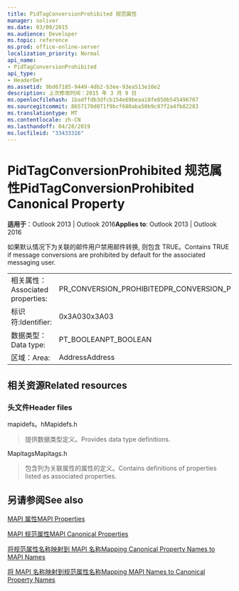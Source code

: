 ```yaml
---
title: PidTagConversionProhibited 规范属性
manager: soliver
ms.date: 03/09/2015
ms.audience: Developer
ms.topic: reference
ms.prod: office-online-server
localization_priority: Normal
api_name:
- PidTagConversionProhibited
api_type:
- HeaderDef
ms.assetid: 9bd67185-9449-4db2-b3ee-93ea513e10e2
description: 上次修改时间：2015 年 3 月 9 日
ms.openlocfilehash: 1badffdb3dfcb154e69beaa18fe850b545496707
ms.sourcegitcommit: 8657170d071f9bcf680aba50b9c07f2a4fb82283
ms.translationtype: MT
ms.contentlocale: zh-CN
ms.lasthandoff: 04/28/2019
ms.locfileid: "33433316"
---
```

# <a name="pidtagconversionprohibited-canonical-property"></a><span data-ttu-id="317cb-103">PidTagConversionProhibited 规范属性</span><span class="sxs-lookup"><span data-stu-id="317cb-103">PidTagConversionProhibited Canonical Property</span></span>

  
  
<span data-ttu-id="317cb-104">**适用于**：Outlook 2013 | Outlook 2016</span><span class="sxs-lookup"><span data-stu-id="317cb-104">**Applies to**: Outlook 2013 | Outlook 2016</span></span> 
  
<span data-ttu-id="317cb-105">如果默认情况下为关联的邮件用户禁用邮件转换, 则包含 TRUE。</span><span class="sxs-lookup"><span data-stu-id="317cb-105">Contains TRUE if message conversions are prohibited by default for the associated messaging user.</span></span>
  
|||
|:-----|:-----|
|<span data-ttu-id="317cb-106">相关属性：</span><span class="sxs-lookup"><span data-stu-id="317cb-106">Associated properties:</span></span>  <br/> |<span data-ttu-id="317cb-107">PR_CONVERSION_PROHIBITED</span><span class="sxs-lookup"><span data-stu-id="317cb-107">PR_CONVERSION_PROHIBITED</span></span>  <br/> |
|<span data-ttu-id="317cb-108">标识符:</span><span class="sxs-lookup"><span data-stu-id="317cb-108">Identifier:</span></span>  <br/> |<span data-ttu-id="317cb-109">0x3A03</span><span class="sxs-lookup"><span data-stu-id="317cb-109">0x3A03</span></span>  <br/> |
|<span data-ttu-id="317cb-110">数据类型：</span><span class="sxs-lookup"><span data-stu-id="317cb-110">Data type:</span></span>  <br/> |<span data-ttu-id="317cb-111">PT_BOOLEAN</span><span class="sxs-lookup"><span data-stu-id="317cb-111">PT_BOOLEAN</span></span>  <br/> |
|<span data-ttu-id="317cb-112">区域：</span><span class="sxs-lookup"><span data-stu-id="317cb-112">Area:</span></span>  <br/> |<span data-ttu-id="317cb-113">Address</span><span class="sxs-lookup"><span data-stu-id="317cb-113">Address</span></span>  <br/> |
   
## <a name="related-resources"></a><span data-ttu-id="317cb-114">相关资源</span><span class="sxs-lookup"><span data-stu-id="317cb-114">Related resources</span></span>

### <a name="header-files"></a><span data-ttu-id="317cb-115">头文件</span><span class="sxs-lookup"><span data-stu-id="317cb-115">Header files</span></span>

<span data-ttu-id="317cb-116">mapidefs。h</span><span class="sxs-lookup"><span data-stu-id="317cb-116">Mapidefs.h</span></span>
  
> <span data-ttu-id="317cb-117">提供数据类型定义。</span><span class="sxs-lookup"><span data-stu-id="317cb-117">Provides data type definitions.</span></span>
    
<span data-ttu-id="317cb-118">Mapitags</span><span class="sxs-lookup"><span data-stu-id="317cb-118">Mapitags.h</span></span>
  
> <span data-ttu-id="317cb-119">包含列为关联属性的属性的定义。</span><span class="sxs-lookup"><span data-stu-id="317cb-119">Contains definitions of properties listed as associated properties.</span></span>
    
## <a name="see-also"></a><span data-ttu-id="317cb-120">另请参阅</span><span class="sxs-lookup"><span data-stu-id="317cb-120">See also</span></span>



[<span data-ttu-id="317cb-121">MAPI 属性</span><span class="sxs-lookup"><span data-stu-id="317cb-121">MAPI Properties</span></span>](mapi-properties.md)
  
[<span data-ttu-id="317cb-122">MAPI 规范属性</span><span class="sxs-lookup"><span data-stu-id="317cb-122">MAPI Canonical Properties</span></span>](mapi-canonical-properties.md)
  
[<span data-ttu-id="317cb-123">将规范属性名称映射到 MAPI 名称</span><span class="sxs-lookup"><span data-stu-id="317cb-123">Mapping Canonical Property Names to MAPI Names</span></span>](mapping-canonical-property-names-to-mapi-names.md)
  
[<span data-ttu-id="317cb-124">将 MAPI 名称映射到规范属性名称</span><span class="sxs-lookup"><span data-stu-id="317cb-124">Mapping MAPI Names to Canonical Property Names</span></span>](mapping-mapi-names-to-canonical-property-names.md)

